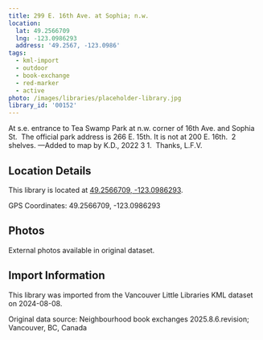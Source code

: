 ```yaml
---
title: 299 E. 16th Ave. at Sophia; n.w.
location:
  lat: 49.2566709
  lng: -123.0986293
  address: '49.2567, -123.0986'
tags:
  - kml-import
  - outdoor
  - book-exchange
  - red-marker
  - active
photo: /images/libraries/placeholder-library.jpg
library_id: '00152'
---
```

At s.e. entrance to Tea Swamp Park at 
n.w. corner of 16th Ave. and Sophia St. 
The official park address is 266 E. 15th. 
It is not at 200 E. 16th.  2 shelves.
—Added to map by K.D., 2022 3 1.  
Thanks, L.F.V.  

## Location Details

This library is located at [49.2566709, -123.0986293](https://www.google.com/maps?q=49.2566709,-123.0986293).

GPS Coordinates: 49.2566709, -123.0986293

## Photos

External photos available in original dataset.

## Import Information

This library was imported from the Vancouver Little Libraries KML dataset on 2024-08-08.

Original data source: Neighbourhood book exchanges 2025.8.6.revision; Vancouver, BC, Canada
